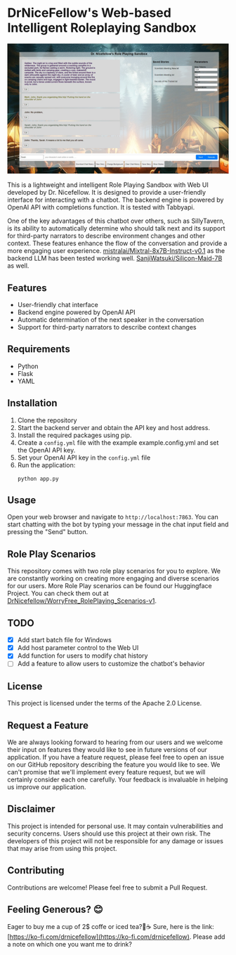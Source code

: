 # DrNiceFellow's Web-based Intelligent Roleplaying Sandbox

![Screenshot](/assets/screenshot.png)

This is a lightweight and intelligent Role Playing Sandbox with Web UI developed by Dr. Nicefellow. It is designed to provide a user-friendly interface for interacting with a chatbot. The backend engine is powered by OpenAI API with completions function. It is tested with Tabbyapi.

One of the key advantages of this chatbot over others, such as SillyTavern, is its ability to automatically determine who should talk next and its support for third-party narrators to describe environment changes and other context. These features enhance the flow of the conversation and provide a more engaging user experience. [mistralai/Mixtral-8x7B-Instruct-v0.1](https://huggingface.co/mistralai/Mixtral-8x7B-Instruct-v0.1) as the backend LLM has been tested working well. [SanjiWatsuki/Silicon-Maid-7B](https://huggingface.co/SanjiWatsuki/Silicon-Maid-7B) as well.

## Features

- User-friendly chat interface
- Backend engine powered by OpenAI API
- Automatic determination of the next speaker in the conversation
- Support for third-party narrators to describe context changes

## Requirements

- Python
- Flask
- YAML

## Installation

1. Clone the repository
2. Start the backend server and obtain the API key and host address.
3. Install the required packages using pip.
4. Create a `config.yml` file with the example example.config.yml and set the OpenAI API key.
5. Set your OpenAI API key in the `config.yml` file
6. Run the application:
   ```
   python app.py
   ```
## Usage

Open your web browser and navigate to `http://localhost:7863`. You can start chatting with the bot by typing your message in the chat input field and pressing the "Send" button.

## Role Play Scenarios

This repository comes with two role play scenarios for you to explore. We are constantly working on creating more engaging and diverse scenarios for our users. More Role Play scenarios can be found our Huggingface Project. You can check them out at [DrNicefellow/WorryFree_RolePlaying_Scenarios-v1](https://huggingface.co/datasets/DrNicefellow/WorryFree_RolePlaying_Scenarios-v1).

## TODO

- [x] Add start batch file for Windows
- [x] Add host parameter control to the Web UI
- [x] Add function for users to modify chat history
- [ ] Add a feature to allow users to customize the chatbot's behavior

## License

This project is licensed under the terms of the Apache 2.0 License.

## Request a Feature

We are always looking forward to hearing from our users and we welcome their input on features they would like to see in future versions of our application. If you have a feature request, please feel free to open an issue on our GitHub repository describing the feature you would like to see. We can't promise that we'll implement every feature request, but we will certainly consider each one carefully. Your feedback is invaluable in helping us improve our application.

## Disclaimer

This project is intended for personal use. It may contain vulnerabilities and security concerns. Users should use this project at their own risk. The developers of this project will not be responsible for any damage or issues that may arise from using this project.

## Contributing

Contributions are welcome! Please feel free to submit a Pull Request.


## Feeling Generous? 😊
Eager to buy me a cup of 2$ coffe or iced tea?🍵☕ Sure, here is the link: [https://ko-fi.com/drnicefellow](https://ko-fi.com/drnicefellow). Please add a note on which one you want me to drink?